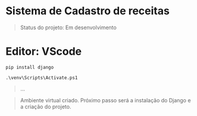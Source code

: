 <h1>Sistema de Cadastro de receitas</h1>

> Status do projeto: Em desenvolvimento

# Editor: VScode

```
pip install django

.\venv\Scripts\Activate.ps1

```
> ...

>Ambiente virtual criado. Próximo passo será a instalação do Django e a criação do projeto.